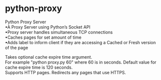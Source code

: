 # python-proxy
Python Proxy Server <br />
•A Proxy Server using Python’s Socket API  <br />
•Proxy server handles simultaneous TCP connections  <br />
•Caches pages for set amount of time  <br />
•Adds label to inform client if they are accessing a Cached or Fresh version of the page  <br />

Takes optional cache expire time argument.  <br />
For example "python proxy.py 60" where 60 is in seconds. Default value for cache expire time is 120 seconds.  <br />
Supports HTTP pages. Redirects any pages that use HTTPS.
